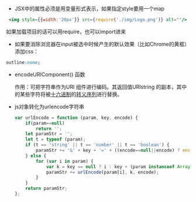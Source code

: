 - JSX中的属性必须是用变量形式表示，如果指定style要用一个map

```jsx
 <img style={{width:'20px'}} src={require('./img/Logo.png')} alt=""/>
```

如果加载项目的话可以用require，也可以import进来

- 如果要消除浏览器在input被选中时候产生的默认效果（比如Chrome的黄框）添加css：

```Css
outline:none;
```

- encodeURIComponent() 函数

  作用：可把字符串作为URI 组件进行编码。其返回值URIstring 的副本，其中的某些字符将被[十六进制](https://baike.baidu.com/item/%E5%8D%81%E5%85%AD%E8%BF%9B%E5%88%B6/4162457)的[转义序列](https://baike.baidu.com/item/%E8%BD%AC%E4%B9%89%E5%BA%8F%E5%88%97/2482443)进行替换。


- js对象转化为urlencode字符串

  ```javascript
  var urlEncode = function (param, key, encode) {
      if(param==null)
          return '';
      let paramStr = '';
      let t = typeof (param);
      if (t == 'string' || t == 'number' || t == 'boolean') {
          paramStr += '&' + key + '=' + ((encode==null||encode) ? encodeURIComponent(param) : param);
      } else {
          for (var i in param) {
              var k = key == null ? i : key + (param instanceof Array ? '[' + i + ']' : '.' + i);
              paramStr += urlEncode(param[i], k, encode);
          }
      }
      return paramStr;
  };

  ```

  ​